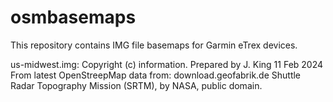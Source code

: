 # osmbasemaps
This repository contains IMG file basemaps for Garmin eTrex devices.

us-midwest.img:
Copyright (c) information.
Prepared by J. King 11 Feb 2024
From latest OpenStreepMap data from: download.geofabrik.de
Shuttle Radar Topography Mission (SRTM), by NASA, public domain.
